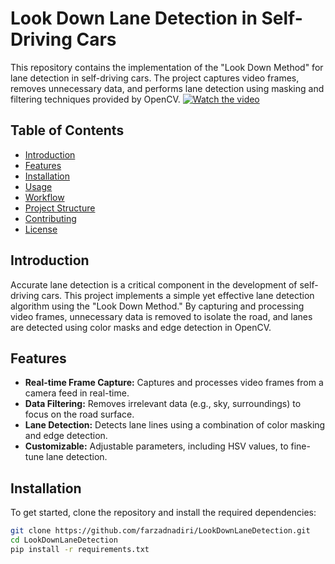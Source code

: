 # Look Down Lane Detection in Self-Driving Cars

This repository contains the implementation of the "Look Down Method" for lane detection in self-driving cars. The project captures video frames, removes unnecessary data, and performs lane detection using masking and filtering techniques provided by OpenCV.
[![Watch the video](https://img.youtube.com/vi/TuawiVMbt_c/0.jpg)](https://www.youtube.com/watch?v=TuawiVMbt_c)

## Table of Contents

- [Introduction](#introduction)
- [Features](#features)
- [Installation](#installation)
- [Usage](#usage)
- [Workflow](#workflow)
- [Project Structure](#project-structure)
- [Contributing](#contributing)
- [License](#license)

## Introduction

Accurate lane detection is a critical component in the development of self-driving cars. This project implements a simple yet effective lane detection algorithm using the "Look Down Method." By capturing and processing video frames, unnecessary data is removed to isolate the road, and lanes are detected using color masks and edge detection in OpenCV.

## Features

- **Real-time Frame Capture:** Captures and processes video frames from a camera feed in real-time.
- **Data Filtering:** Removes irrelevant data (e.g., sky, surroundings) to focus on the road surface.
- **Lane Detection:** Detects lane lines using a combination of color masking and edge detection.
- **Customizable:** Adjustable parameters, including HSV values, to fine-tune lane detection.

## Installation

To get started, clone the repository and install the required dependencies:

```bash
git clone https://github.com/farzadnadiri/LookDownLaneDetection.git
cd LookDownLaneDetection
pip install -r requirements.txt

